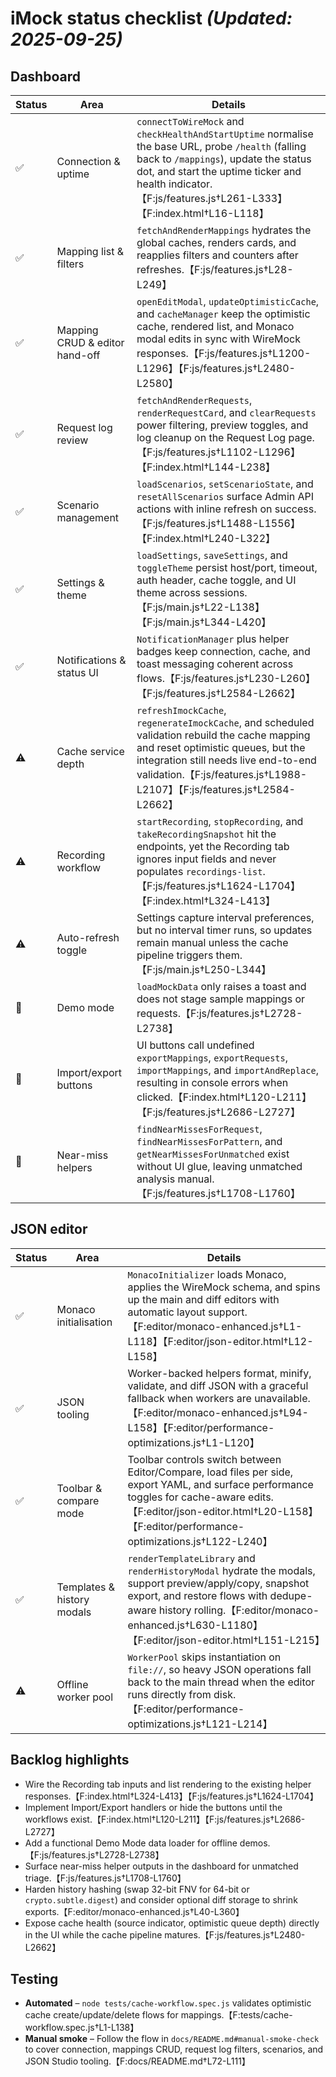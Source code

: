 # iMock status checklist *(Updated: 2025-09-25)*

## Dashboard
| Status | Area | Details |
| --- | --- | --- |
| ✅ | Connection & uptime | `connectToWireMock` and `checkHealthAndStartUptime` normalise the base URL, probe `/health` (falling back to `/mappings`), update the status dot, and start the uptime ticker and health indicator.【F:js/features.js†L261-L333】【F:index.html†L16-L118】 |
| ✅ | Mapping list & filters | `fetchAndRenderMappings` hydrates the global caches, renders cards, and reapplies filters and counters after refreshes.【F:js/features.js†L28-L249】 |
| ✅ | Mapping CRUD & editor hand-off | `openEditModal`, `updateOptimisticCache`, and `cacheManager` keep the optimistic cache, rendered list, and Monaco modal edits in sync with WireMock responses.【F:js/features.js†L1200-L1296】【F:js/features.js†L2480-L2580】 |
| ✅ | Request log review | `fetchAndRenderRequests`, `renderRequestCard`, and `clearRequests` power filtering, preview toggles, and log cleanup on the Request Log page.【F:js/features.js†L1102-L1296】【F:index.html†L144-L238】 |
| ✅ | Scenario management | `loadScenarios`, `setScenarioState`, and `resetAllScenarios` surface Admin API actions with inline refresh on success.【F:js/features.js†L1488-L1556】【F:index.html†L240-L322】 |
| ✅ | Settings & theme | `loadSettings`, `saveSettings`, and `toggleTheme` persist host/port, timeout, auth header, cache toggle, and UI theme across sessions.【F:js/main.js†L22-L138】【F:js/main.js†L344-L420】 |
| ✅ | Notifications & status UI | `NotificationManager` plus helper badges keep connection, cache, and toast messaging coherent across flows.【F:js/features.js†L230-L260】【F:js/features.js†L2584-L2662】 |
| ⚠️ | Cache service depth | `refreshImockCache`, `regenerateImockCache`, and scheduled validation rebuild the cache mapping and reset optimistic queues, but the integration still needs live end-to-end validation.【F:js/features.js†L1988-L2107】【F:js/features.js†L2584-L2662】 |
| ⚠️ | Recording workflow | `startRecording`, `stopRecording`, and `takeRecordingSnapshot` hit the endpoints, yet the Recording tab ignores input fields and never populates `recordings-list`.【F:js/features.js†L1624-L1704】【F:index.html†L324-L413】 |
| ⚠️ | Auto-refresh toggle | Settings capture interval preferences, but no interval timer runs, so updates remain manual unless the cache pipeline triggers them.【F:js/main.js†L250-L344】 |
| 🚧 | Demo mode | `loadMockData` only raises a toast and does not stage sample mappings or requests.【F:js/features.js†L2728-L2738】 |
| 🚧 | Import/export buttons | UI buttons call undefined `exportMappings`, `exportRequests`, `importMappings`, and `importAndReplace`, resulting in console errors when clicked.【F:index.html†L120-L211】【F:js/features.js†L2686-L2727】 |
| 🚧 | Near-miss helpers | `findNearMissesForRequest`, `findNearMissesForPattern`, and `getNearMissesForUnmatched` exist without UI glue, leaving unmatched analysis manual.【F:js/features.js†L1708-L1760】 |

## JSON editor
| Status | Area | Details |
| --- | --- | --- |
| ✅ | Monaco initialisation | `MonacoInitializer` loads Monaco, applies the WireMock schema, and spins up the main and diff editors with automatic layout support.【F:editor/monaco-enhanced.js†L1-L118】【F:editor/json-editor.html†L12-L158】 |
| ✅ | JSON tooling | Worker-backed helpers format, minify, validate, and diff JSON with a graceful fallback when workers are unavailable.【F:editor/monaco-enhanced.js†L94-L158】【F:editor/performance-optimizations.js†L1-L120】 |
| ✅ | Toolbar & compare mode | Toolbar controls switch between Editor/Compare, load files per side, export YAML, and surface performance toggles for cache-aware edits.【F:editor/json-editor.html†L20-L158】【F:editor/performance-optimizations.js†L122-L240】 |
| ✅ | Templates & history modals | `renderTemplateLibrary` and `renderHistoryModal` hydrate the modals, support preview/apply/copy, snapshot export, and restore flows with dedupe-aware history rolling.【F:editor/monaco-enhanced.js†L630-L1180】【F:editor/json-editor.html†L151-L215】 |
| ⚠️ | Offline worker pool | `WorkerPool` skips instantiation on `file://`, so heavy JSON operations fall back to the main thread when the editor runs directly from disk.【F:editor/performance-optimizations.js†L121-L214】 |

## Backlog highlights
- Wire the Recording tab inputs and list rendering to the existing helper responses.【F:index.html†L324-L413】【F:js/features.js†L1624-L1704】
- Implement Import/Export handlers or hide the buttons until the workflows exist.【F:index.html†L120-L211】【F:js/features.js†L2686-L2727】
- Add a functional Demo Mode data loader for offline demos.【F:js/features.js†L2728-L2738】
- Surface near-miss helper outputs in the dashboard for unmatched triage.【F:js/features.js†L1708-L1760】
- Harden history hashing (swap 32-bit FNV for 64-bit or `crypto.subtle.digest`) and consider optional diff storage to shrink exports.【F:editor/monaco-enhanced.js†L40-L360】
- Expose cache health (source indicator, optimistic queue depth) directly in the UI while the cache pipeline matures.【F:js/features.js†L2480-L2662】

## Testing
- **Automated** – `node tests/cache-workflow.spec.js` validates optimistic cache create/update/delete flows for mappings.【F:tests/cache-workflow.spec.js†L1-L138】
- **Manual smoke** – Follow the flow in `docs/README.md#manual-smoke-check` to cover connection, mappings CRUD, request log filters, scenarios, and JSON Studio tooling.【F:docs/README.md†L72-L111】

